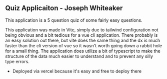 ## Quiz Applicaiton - Joseph Whiteaker 

This application is a 5 question quiz of some fairly easy questions. 

This application was made in Vite, simply due to tailwind configuration not being obvious and a bit tedious for a vue cli application. There probably is an easy solution out there, but vite does the same thing and the dx is much faster than the cli version of vue so it wasn't worth going down a rabbit hole for a small thing. The application does utilize a bit of typescript to make the structure of the data much easier to understand and to prevent any silly type errors.


- Deployed via vercel because it's easy and free to deploy there